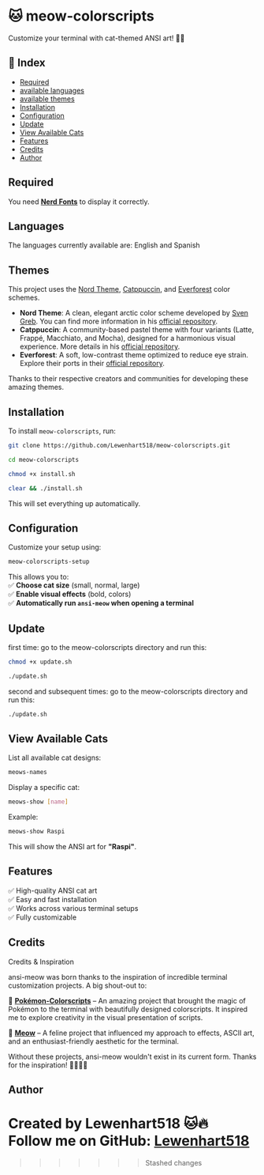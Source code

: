 # 🐱 meow-colorscripts  
Customize your terminal with cat-themed ANSI art! 🎨🔥  

## 📌 Index  
- [Required](#Required)
- [available languages](#Languages)
- [available themes](#Themes)
- [Installation](#installation)  
- [Configuration](#configuration)
- [Update](#Update)
- [View Available Cats](#view-available-cats)  
- [Features](#features)
- [Credits](#Credits)
- [Author](#author)  

## Required
You need **[Nerd Fonts](https://www.nerdfonts.com/)** to display it correctly.

## Languages
The languages ​​currently available are:
English and Spanish

## Themes

This project uses the [Nord Theme](https://github.com/nordtheme),
[Catppuccin](https://github.com/catppuccin/catppuccin), and 
[Everforest](https://github.com/sainnhe/everforest) color schemes.

- **Nord Theme**: A clean, elegant arctic color scheme developed by [Sven Greb](https://www.nordtheme.com). You can find more information in his [official repository](https://github.com/nordtheme).
- **Catppuccin**: A community-based pastel theme with four variants (Latte, Frappé, Macchiato, and Mocha), designed for a harmonious visual experience. More details in his [official repository](https://github.com/catppuccin/catppuccin).
- **Everforest**: A soft, low-contrast theme optimized to reduce eye strain. Explore their ports in their [official repository](https://github.com/sainnhe/everforest).

Thanks to their respective creators and communities for developing these amazing themes.

## Installation   
To install `meow-colorscripts`, run:  
```bash  
git clone https://github.com/Lewenhart518/meow-colorscripts.git
```
```bash
cd meow-colorscripts
```
```bash 
chmod +x install.sh
```
```bash  
clear && ./install.sh  
```  
This will set everything up automatically.  
## Configuration   
Customize your setup using:  
```bash  
meow-colorscripts-setup  
```  
This allows you to:  
✅ **Choose cat size** (small, normal, large)  
✅ **Enable visual effects** (bold, colors)  
✅ **Automatically run `ansi-meow` when opening a terminal**  

## Update
first time:
go to the meow-colorscripts directory and run this:
```bash 
chmod +x update.sh
```
```bash 
./update.sh
```
second and subsequent times:
go to the meow-colorscripts directory and run this:
```bash 
./update.sh
```

## View Available Cats
List all available cat designs:  
```bash  
meows-names  
```  
Display a specific cat:  
```bash  
meows-show [name]  
```  
Example:  
```bash  
meows-show Raspi  
```  
This will show the ANSI art for **"Raspi"**.  
## Features  
✅ High-quality ANSI cat art  
✅ Easy and fast installation  
✅ Works across various terminal setups  
✅ Fully customizable 

## Credits
 Credits & Inspiration

ansi-meow was born thanks to the inspiration of incredible terminal customization projects. 
A big shout-out to:

🔹 **[Pokémon-Colorscripts](https://gitlab.com/phoneybadger/pokemon-colorscripts)** – An amazing project that brought the magic of Pokémon to the terminal with beautifully designed colorscripts. It inspired me to explore creativity in the visual presentation of scripts. 

🔹 **[Meow](https://github.com/PixelSergey/meow)** – A feline project that influenced my approach to effects, ASCII art, and an enthusiast-friendly aesthetic for the terminal. 

Without these projects, ansi-meow wouldn't exist in its current form. Thanks for the inspiration! 🎨🐱✨🚀

## Author  
Created by **Lewenhart518** 🐱🔥  
Follow me on GitHub: [Lewenhart518](https://github.com/Lewenhart518)  
=======
>>>>>>> Stashed changes
